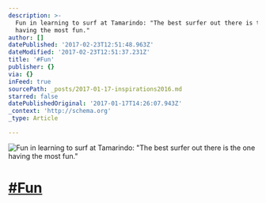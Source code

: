 ```yaml
---
description: >-
  Fun in learning to surf at Tamarindo: "The best surfer out there is the one
  having the most fun."
author: []
datePublished: '2017-02-23T12:51:48.963Z'
dateModified: '2017-02-23T12:51:37.231Z'
title: '#Fun'
publisher: {}
via: {}
inFeed: true
sourcePath: _posts/2017-01-17-inspirations2016.md
starred: false
datePublishedOriginal: '2017-01-17T14:26:07.943Z'
_context: 'http://schema.org'
_type: Article

---
```

![Fun in learning to surf at Tamarindo: "The best surfer out there is the one having the most fun."](https://the-grid-user-content.s3-us-west-2.amazonaws.com/9cce45b5-8e29-41d7-b1d3-c4370b561b61.jpg)

# [\#Fun][0]

[0]: https://twitter.com/#!/search?q=%23Inspirations2016